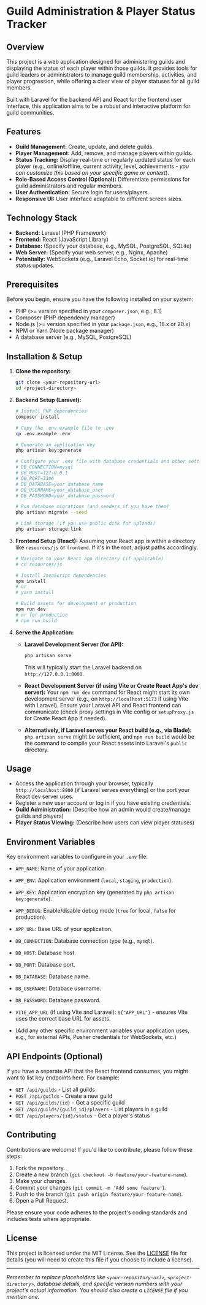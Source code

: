 # Guild Administration & Player Status Tracker

## Overview

This project is a web application designed for administering guilds and displaying the status of each player within those guilds. It provides tools for guild leaders or administrators to manage guild membership, activities, and player progression, while offering a clear view of player statuses for all guild members.

Built with Laravel for the backend API and React for the frontend user interface, this application aims to be a robust and interactive platform for guild communities.

## Features

*   **Guild Management:** Create, update, and delete guilds.
*   **Player Management:** Add, remove, and manage players within guilds.
*   **Status Tracking:** Display real-time or regularly updated status for each player (e.g., online/offline, current activity, level, achievements - *you can customize this based on your specific game or context*).
*   **Role-Based Access Control (Optional):** Differentiate permissions for guild administrators and regular members.
*   **User Authentication:** Secure login for users/players.
*   **Responsive UI:** User interface adaptable to different screen sizes.

## Technology Stack

*   **Backend:** Laravel (PHP Framework)
*   **Frontend:** React (JavaScript Library)
*   **Database:** (Specify your database, e.g., MySQL, PostgreSQL, SQLite)
*   **Web Server:** (Specify your web server, e.g., Nginx, Apache)
*   **Potentially:** WebSockets (e.g., Laravel Echo, Socket.io) for real-time status updates.

## Prerequisites

Before you begin, ensure you have the following installed on your system:

*   PHP (>= version specified in your `composer.json`, e.g., 8.1)
*   Composer (PHP dependency manager)
*   Node.js (>= version specified in your `package.json`, e.g., 18.x or 20.x)
*   NPM or Yarn (Node package manager)
*   A database server (e.g., MySQL, PostgreSQL)

## Installation & Setup

1.  **Clone the repository:**
    ```bash
    git clone <your-repository-url>
    cd <project-directory>
    ```

2.  **Backend Setup (Laravel):**
    ```bash
    # Install PHP dependencies
    composer install

    # Copy the .env.example file to .env
    cp .env.example .env

    # Generate an application key
    php artisan key:generate

    # Configure your .env file with database credentials and other settings
    # DB_CONNECTION=mysql
    # DB_HOST=127.0.0.1
    # DB_PORT=3306
    # DB_DATABASE=your_database_name
    # DB_USERNAME=your_database_user
    # DB_PASSWORD=your_database_password

    # Run database migrations (and seeders if you have them)
    php artisan migrate --seed

    # Link storage (if you use public disk for uploads)
    php artisan storage:link
    ```

3.  **Frontend Setup (React):**
    Assuming your React app is within a directory like `resources/js` or `frontend`.
    If it's in the root, adjust paths accordingly.

    ```bash
    # Navigate to your React app directory (if applicable)
    # cd resources/js 

    # Install JavaScript dependencies
    npm install
    # or
    # yarn install

    # Build assets for development or production
    npm run dev
    # or for production
    # npm run build
    ```

4.  **Serve the Application:**

    *   **Laravel Development Server (for API):**
        ```bash
        php artisan serve
        ```
        This will typically start the Laravel backend on `http://127.0.0.1:8000`.

    *   **React Development Server (if using Vite or Create React App's dev server):**
        Your `npm run dev` command for React might start its own development server (e.g., on `http://localhost:5173` if using Vite with Laravel).
        Ensure your Laravel API and React frontend can communicate (check proxy settings in Vite config or `setupProxy.js` for Create React App if needed).

    *   **Alternatively, if Laravel serves your React build (e.g., via Blade):**
        `php artisan serve` might be sufficient, and `npm run build` would be the command to compile your React assets into Laravel's `public` directory.

## Usage

*   Access the application through your browser, typically `http://localhost:8000` (if Laravel serves everything) or the port your React dev server uses.
*   Register a new user account or log in if you have existing credentials.
*   **Guild Administration:** (Describe how an admin would create/manage guilds and players)
*   **Player Status Viewing:** (Describe how users can view player statuses)

## Environment Variables

Key environment variables to configure in your `.env` file:

*   `APP_NAME`: Name of your application.
*   `APP_ENV`: Application environment (`local`, `staging`, `production`).
*   `APP_KEY`: Application encryption key (generated by `php artisan key:generate`).
*   `APP_DEBUG`: Enable/disable debug mode (`true` for local, `false` for production).
*   `APP_URL`: Base URL of your application.

*   `DB_CONNECTION`: Database connection type (e.g., `mysql`).
*   `DB_HOST`: Database host.
*   `DB_PORT`: Database port.
*   `DB_DATABASE`: Database name.
*   `DB_USERNAME`: Database username.
*   `DB_PASSWORD`: Database password.

*   `VITE_APP_URL` (if using Vite and Laravel): `${"APP_URL"}` - ensures Vite uses the correct base URL for assets.
*   (Add any other specific environment variables your application uses, e.g., for external APIs, Pusher credentials for WebSockets, etc.)

## API Endpoints (Optional)

If you have a separate API that the React frontend consumes, you might want to list key endpoints here. For example:

*   `GET /api/guilds` - List all guilds
*   `POST /api/guilds` - Create a new guild
*   `GET /api/guilds/{id}` - Get a specific guild
*   `GET /api/guilds/{guild_id}/players` - List players in a guild
*   `GET /api/players/{id}/status` - Get a player's status

## Contributing

Contributions are welcome! If you'd like to contribute, please follow these steps:

1.  Fork the repository.
2.  Create a new branch (`git checkout -b feature/your-feature-name`).
3.  Make your changes.
4.  Commit your changes (`git commit -m 'Add some feature'`).
5.  Push to the branch (`git push origin feature/your-feature-name`).
6.  Open a Pull Request.

Please ensure your code adheres to the project's coding standards and includes tests where appropriate.

## License

This project is licensed under the MIT License. See the [LICENSE](LICENSE) file for details (you will need to create this file if you choose to include a license).

---

*Remember to replace placeholders like `<your-repository-url>`, `<project-directory>`, database details, and specific version numbers with your project's actual information. You should also create a `LICENSE` file if you mention one.* 